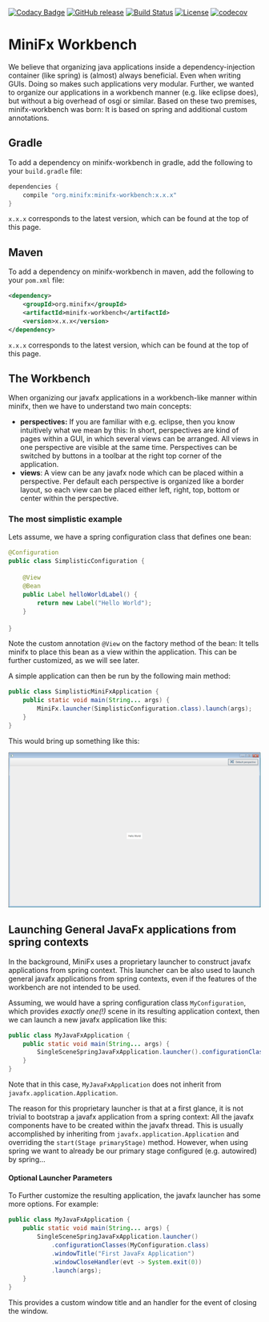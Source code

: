 [![Codacy Badge](https://api.codacy.com/project/badge/Grade/fc1500db4cb34e398616c2085a509612)](https://app.codacy.com/app/minifx-developers/minifx-workbench?utm_source=github.com&utm_medium=referral&utm_content=minifx/minifx-workbench&utm_campaign=Badge_Grade_Dashboard)
[![GitHub release](https://img.shields.io/github/release/minifx/minifx-workbench.svg)](https://github.com/minifx/minifx-workbench/releases/)
[![Build Status](https://travis-ci.com/minifx/minifx-workbench.svg?branch=master)](https://travis-ci.com/minifx/minifx-workbench)
[![License](https://img.shields.io/github/license/minifx/minifx-workbench.svg)](https://opensource.org/licenses/Apache-2.0) 
[![codecov](https://codecov.io/gh/minifx/minifx-workbench/branch/master/graph/badge.svg)](https://codecov.io/gh/minifx/minifx-workbench)


# MiniFx Workbench

We believe that organizing java applications inside a dependency-injection container (like spring) is (almost) always beneficial. 
Even when writing GUIs. Doing so makes such applications very modular. Further, we wanted to organize our applications 
in a workbench manner (e.g. like eclipse does), but without a big overhead of osgi or similar. Based on these two premises, minifx-workbench was born: 
It is based on spring and additional custom annotations.

## Gradle

To add a dependency on minifx-workbench in gradle, add the following to your ```build.gradle``` file:

```gradle
dependencies {
    compile "org.minifx:minifx-workbench:x.x.x"
}
```

```x.x.x``` corresponds to the latest version, which can be found at the top of this page.

## Maven

To add a dependency on minifx-workbench in maven, add the following to your ```pom.xml``` file:

```xml
<dependency>
    <groupId>org.minifx</groupId>
    <artifactId>minifx-workbench</artifactId>
    <version>x.x.x</version>
</dependency>
```

```x.x.x``` corresponds to the latest version, which can be found at the top of this page.



## The Workbench
When organizing our javafx applications in a workbench-like manner within minifx, then we have to understand two 
main concepts:
* __perspectives:__ If you are familiar with e.g. eclipse,  then you know intuitively what we mean by this: 
In short, perspectives are kind of pages within a GUI, in which several views can be arranged. All views in 
one perspective are visible at the same time. Perspectives can be switched by buttons in a toolbar at the right 
top corner of the application.
* __views__: A view can be any javafx node which can be placed within a perspective. Per default each perspective 
is organized like a border layout, so each view can be placed either left, right, top, bottom or center within
the perspective.

### The most simplistic example
Lets assume, we have a spring configuration class that defines one bean:
```java
@Configuration
public class SimplisticConfiguration {
    
    @View
    @Bean
    public Label helloWorldLabel() {
        return new Label("Hello World");
    } 
    
}
```
Note the custom annotation ```@View``` on the factory method of the bean: It tells minifx to place this bean as a 
view within the application. This can be further customized, as we will see later. 

A simple application can then be run by the following main method:
```java
public class SimplisticMiniFxApplication {
    public static void main(String... args) {
        MiniFx.launcher(SimplisticConfiguration.class).launch(args);
    }
}
``` 

This would bring up something like this:

![SimplisticMiniFxApplication](docs/images/SimplisticMiniFxApplication.PNG "SimplisticMiniFxApplication")


## Launching General JavaFx applications from spring contexts

In the background, MiniFx uses a proprietary launcher to construct javafx applications from spring context. 
This launcher can be also used to launch general javafx applications from spring contexts, even if the features 
of the workbench are not intended to be used. 

Assuming, we would have a spring configuration class ```MyConfiguration```, which provides _exactly one(!)_ scene 
in its resulting application context, then we can launch a new javafx application like this: 

```java
public class MyJavaFxApplication {
    public static void main(String... args) {
        SingleSceneSpringJavaFxApplication.launcher().configurationClasses(MyConfiguration.class).launch(args);
    }
}
``` 

Note that in this case, ```MyJavaFxApplication``` does not inherit from ```javafx.application.Application```.

The reason for this proprietary launcher is that at a first glance, 
it is not trivial to bootstrap a javafx application from a spring context: 
All the javafx components have to be created within the javafx thread. This is usually accomplished
by inheriting from ```javafx.application.Application``` and overriding the ```start(Stage primaryStage)``` 
method. However, when using spring we want to already be our primary stage configured (e.g. autowired) 
by spring...

#### Optional Launcher Parameters
To Further customize the resulting application, the javafx launcher has some more options. For example: 
```java
public class MyJavaFxApplication {
    public static void main(String... args) {
        SingleSceneSpringJavaFxApplication.launcher()
            .configurationClasses(MyConfiguration.class)
            .windowTitle("First JavaFx Application")
            .windowCloseHandler(evt -> System.exit(0))
            .launch(args);
    }
}
``` 
This provides a custom window title and an handler for the event of closing the window.